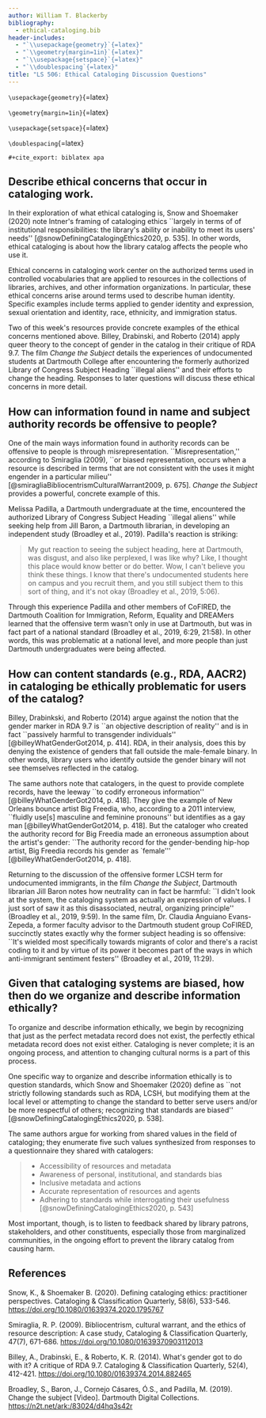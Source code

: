 ```yaml
---
author: William T. Blackerby
bibliography:
  - ethical-cataloging.bib
header-includes:
  - "`\\usepackage{geometry}`{=latex}"
  - "`\\geometry{margin=1in}`{=latex}"
  - "`\\usepackage{setspace}`{=latex}"
  - "`\\doublespacing`{=latex}"
title: "LS 506: Ethical Cataloging Discussion Questions"
---
```


`\usepackage{geometry}`{=latex}

`\geometry{margin=1in}`{=latex}

`\usepackage{setspace}`{=latex}

`\doublespacing`{=latex}

```{=org}
#+cite_export: biblatex apa
```

## Describe ethical concerns that occur in cataloging work.

In their exploration of what ethical cataloging is, Snow and Shoemaker
(2020) note Intner\'s framing of cataloging ethics \`\`largely in terms
of of institutional responsibilities: the library\'s ability or
inability to meet its users\' needs\'\'
[@snowDefiningCatalogingEthics2020, p. 535]. In other words, ethical
cataloging is about how the library catalog affects the people who use
it.

Ethical concerns in cataloging work center on the authorized terms used
in controlled vocabularies that are applied to resources in the
collections of libraries, archives, and other information organizations.
In particular, these ethical concerns arise around terms used to
describe human identity. Specific examples include terms applied to
gender identity and expression, sexual orientation and identity, race,
ethnicity, and immigration status.

Two of this week\'s resources provide concrete examples of the ethical
concerns mentioned above. Billey, Drabinski, and Roberto (2014) apply
queer theory to the concept of gender in the catalog in their critique
of RDA 9.7. The film _Change the Subject_ details the experiences of
undocumented students at Dartmouth College after encountering the
formerly authorized Library of Congress Subject Heading \`\`illegal
aliens\'\' and their efforts to change the heading. Responses to later
questions will discuss these ethical concerns in more detail.

## How can information found in name and subject authority records be offensive to people?

One of the main ways information found in authority records can be
offensive to people is through misrepresentation.
\`\`Misrepresentation,\'\' according to Smiraglia (2009), \`\`or biased
representation, occurs when a resource is described in terms that are
not consistent with the uses it might engender in a particular
milieu\'\' [@smiragliaBibliocentrismCulturalWarrant2009, p. 675].
_Change the Subject_ provides a powerful, concrete example of this.

Melissa Padilla, a Dartmouth undergraduate at the time, encountered the
authorized Library of Congress Subject Heading \`\`illegal aliens\'\'
while seeking help from Jill Baron, a Dartmouth librarian, in developing
an independent study (Broadley et al., 2019). Padilla\'s reaction is
striking:

> My gut reaction to seeing the subject heading, here at Dartmouth, was
> disgust, and also like perplexed, I was like why? Like, I thought this
> place would know better or do better. Wow, I can\'t believe you think
> these things. I know that there\'s undocumented students here on
> campus and you recruit them, and you still subject them to this sort
> of thing, and it\'s not okay (Broadley et al., 2019, 5:06).

Through this experience Padilla and other members of CoFIRED, the
Dartmouth Coalition for Immigration, Reform, Equality and DREAMers
learned that the offensive term wasn\'t only in use at Dartmouth, but
was in fact part of a national standard (Broadley et al., 2019, 6:29,
21:58). In other words, this was problematic at a national level, and
more people than just Dartmouth undergraduates were being affected.

## How can content standards (e.g., RDA, AACR2) in cataloging be ethically problematic for users of the catalog?

Billey, Drabinkski, and Roberto (2014) argue against the notion that the
gender marker in RDA 9.7 is \`\`an objective description of reality\'\'
and is in fact \`\`passively harmful to transgender individuals\'\'
[@billeyWhatGenderGot2014, p. 414]. RDA, in their analysis, does this by
denying the existence of genders that fall outside the male-female
binary. In other words, library users who identify outside the gender
binary will not see themselves reflected in the catalog.

The same authors note that catalogers, in the quest to provide complete
records, have the leeway \`\`to codify erroneous information\'\'
[@billeyWhatGenderGot2014, p. 418]. They give the example of New Orleans
bounce artist Big Freedia, who, according to a 2011 interview,
\`\`fluidly use\[s\] masculine and feminine pronouns\'\' but identifies
as a gay man [@billeyWhatGenderGot2014, p. 418]. But the cataloger who
created the authority record for Big Freedia made an erroneous
assumption about the artist\'s gender: \`\`The authority record for the
gender-bending hip-hop artist, Big Freedia records his gender as
\`female\'\'\' [@billeyWhatGenderGot2014, p. 418].

Returning to the discussion of the offensive former LCSH term for
undocumented immigrants, in the film _Change the Subject_, Dartmouth
librarian Jill Baron notes how neutrality can in fact be harmful: \`\`I
didn\'t look at the system, the cataloging system as actually an
expression of values. I just sort of saw it as this disassociated,
neutral, organizing principle\'\' (Broadley et al., 2019, 9:59). In the
same film, Dr. Claudia Anguiano Evans-Zepeda, a former faculty advisor
to the Dartmouth student group CoFIRED, succinctly states exactly why
the former subject heading is so offensive: \`\`It\'s wielded most
specifically towards migrants of color and there\'s a racist coding to
it and by virtue of its power it becomes part of the ways in which
anti-immigrant sentiment festers\'\' (Broadley et al., 2019, 11:29).

## Given that cataloging systems are biased, how then do we organize and describe information ethically?

To organize and describe information ethically, we begin by recognizing
that just as the perfect metadata record does not exist, the perfectly
ethical metadata record does not exist either. Cataloging is never
complete; it is an ongoing process, and attention to changing cultural
norms is a part of this process.

One specific way to organize and describe information ethically is to
question standards, which Snow and Shoemaker (2020) define as \`\`not
strictly following standards such as RDA, LCSH, but modifying them at
the local level or attempting to change the standard to better serve
users and/or be more respectful of others; recognizing that standards
are biased\'\' [@snowDefiningCatalogingEthics2020, p. 538].

The same authors argue for working from shared values in the field of
cataloging; they enumerate five such values synthesized from responses
to a questionnaire they shared with catalogers:

> - Accessibility of resources and metadata
> - Awareness of personal, institutional, and standards bias
> - Inclusive metadata and actions
> - Accurate representation of resources and agents
> - Adhering to standards while interrogating their usefulness
>   [@snowDefiningCatalogingEthics2020, p. 543]

Most important, though, is to listen to feedback shared by library
patrons, stakeholders, and other constituents, especially those from
marginalized communities, in the ongoing effort to prevent the library
catalog from causing harm.

## References

Snow, K., & Shoemaker B. (2020). Defining cataloging ethics:
practitioner perspectives. Cataloging & Classification Quarterly, 58(6),
533-546. <https://doi.org/10.1080/01639374.2020.1795767>

Smiraglia, R. P. (2009). Bibliocentrism, cultural warrant, and the
ethics of resource description: A case study, Cataloging &
Classification Quarterly, 47(7), 671-686.
<https://doi.org/10.1080/01639370903112013>

Billey, A., Drabinski, E., & Roberto, K. R. (2014). What\'s gender got
to do with it? A critique of RDA 9.7. Cataloging & Classification
Quarterly, 52(4), 412-421.
<https://doi.org/10.1080/01639374.2014.882465>

Broadley, S., Baron, J., Cornejo Cásares, Ó.S., and Padilla, M. (2019).
Change the subject \[Video\]. Dartmouth Digital Collections.
<https://n2t.net/ark:/83024/d4hq3s42r>
